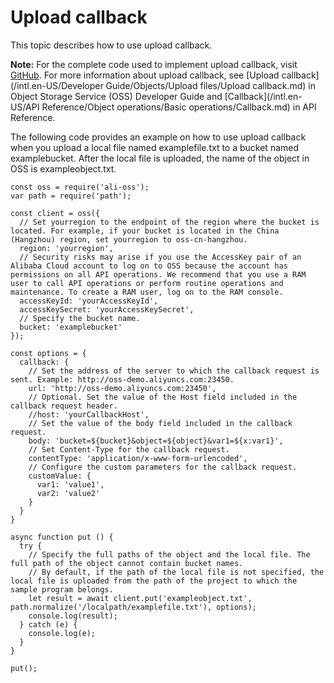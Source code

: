 # Upload callback

This topic describes how to use upload callback.

**Note:** For the complete code used to implement upload callback, visit [GitHub](https://github.com/ali-sdk/ali-oss#putname-file-options). For more information about upload callback, see [Upload callback](/intl.en-US/Developer Guide/Objects/Upload files/Upload callback.md) in Object Storage Service \(OSS\) Developer Guide and [Callback](/intl.en-US/API Reference/Object operations/Basic operations/Callback.md) in API Reference.

The following code provides an example on how to use upload callback when you upload a local file named examplefile.txt to a bucket named examplebucket. After the local file is uploaded, the name of the object in OSS is exampleobject.txt.

```
const oss = require('ali-oss');
var path = require('path');

const client = oss({
  // Set yourregion to the endpoint of the region where the bucket is located. For example, if your bucket is located in the China (Hangzhou) region, set yourregion to oss-cn-hangzhou. 
  region: 'yourregion',
  // Security risks may arise if you use the AccessKey pair of an Alibaba Cloud account to log on to OSS because the account has permissions on all API operations. We recommend that you use a RAM user to call API operations or perform routine operations and maintenance. To create a RAM user, log on to the RAM console. 
  accessKeyId: 'yourAccessKeyId',
  accessKeySecret: 'yourAccessKeySecret',
  // Specify the bucket name. 
  bucket: 'examplebucket'
});

const options = {
  callback: {
    // Set the address of the server to which the callback request is sent. Example: http://oss-demo.aliyuncs.com:23450. 
    url: 'http://oss-demo.aliyuncs.com:23450',
    // Optional. Set the value of the Host field included in the callback request header. 
    //host: 'yourCallbackHost',
    // Set the value of the body field included in the callback request. 
    body: 'bucket=${bucket}&object=${object}&var1=${x:var1}',
    // Set Content-Type for the callback request. 
    contentType: 'application/x-www-form-urlencoded',
    // Configure the custom parameters for the callback request. 
    customValue: {
      var1: 'value1',
      var2: 'value2'
    }
  }
}

async function put () {
  try {
    // Specify the full paths of the object and the local file. The full path of the object cannot contain bucket names. 
    // By default, if the path of the local file is not specified, the local file is uploaded from the path of the project to which the sample program belongs. 
    let result = await client.put('exampleobject.txt', path.normalize('/localpath/examplefile.txt'), options);
    console.log(result);
  } catch (e) {
    console.log(e);
  }
}

put();        
```

